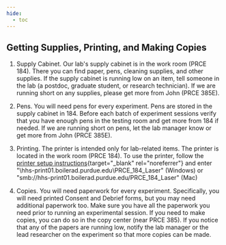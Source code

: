 ```yaml
---
hide:
  - toc
---
```


## Getting Supplies, Printing, and Making Copies

1.	Supply Cabinet. Our lab's supply cabinet is in the work room (PRCE 184). There you can find paper, pens, cleaning supplies, and other supplies. If the supply cabinet is running low on an item, tell someone in the lab (a postdoc, graduate student, or research technician). If we are running short on any supplies, please get more from John (PRCE 385E).

2.	Pens. You will need pens for every experiment. Pens are stored in the supply cabinet in 184. Before each batch of experiment sessions verify that you have enough pens in the testing room and get more from 184 if needed. If we are running short on pens, let the lab manager know or get more from John (PRCE 385E).

3.	Printing. The printer is intended only for lab-related items. The printer is located in the work room (PRCE 184). To use the printer, follow the [printer setup instructions](https://www.purdue.edu/hhs/psy/resources/electronics_shop/PrinterSetup.html){target="_blank" rel="noreferrer"} and enter "\\hhs-print01.boilerad.purdue.edu\PRCE_184_Laser" (Windows) or "smb://hhs-print01.boilerad.purdue.edu/PRCE_184_Laser" (Mac)

4.	Copies. You will need paperwork for every experiment. Specifically, you will need printed Consent and Debrief forms, but you may need additional paperwork too. Make sure you have all the paperwork you need prior to running an experimental session. If you need to make copies, you can do so in the copy center (near PRCE 385). If you notice that any of the papers are running low, notify the lab manager or the lead researcher on the experiment so that more copies can be made.